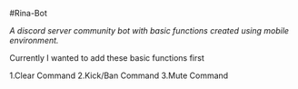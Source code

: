 #Rina-Bot

*A discord server community bot with basic functions created using mobile environment.* 

Currently I wanted to add these basic functions first 

1.Clear Command
2.Kick/Ban Command
3.Mute Command
